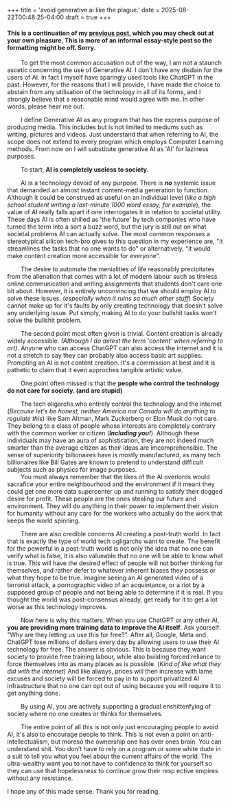 +++
title = 'avoid generative ai like the plague.'
date = 2025-08-22T00:48:25-04:00
draft = true
+++

#### This is a continuation of my [previous post](/video-ai-generation), which you may check out at your own pleasure. This is more of an informal essay-style post so the formatting might be off. Sorry.

&nbsp; &nbsp; &nbsp; &nbsp; To get the most common accusation out of the way, I am not a staunch ascetic concerning the use of Generative AI. I don't have any disdain for the users of AI. In fact I myself have sparingly used tools like ChatGPT in the past. However, for the reasons that I will provide, I have made the choice to abstain from any utilisation of the technology in all of its forms, and I strongly believe that a reasonable mind would agree with me. In other words, please hear me out.

&nbsp; &nbsp; &nbsp; &nbsp; I define Generative AI as any program that has the express purpose of producing media. This includes but is not limited to mediums such as writing, pictures and videos. Just understand that when referring to AI, the scope does not extend to every program which employs Computer Learning methods. From now on I will substitute generative AI as 'AI' for laziness purposes.

&nbsp; &nbsp; &nbsp; &nbsp;  To start, **AI is completely useless to society.**

&nbsp; &nbsp; &nbsp; &nbsp; AI is a technology devoid of any purpose. There is ***no*** systemic issue that demanded an almost instant content-media generation to function. Although it could be construed as useful on an individual level (*like a high school student writing a last-minute 1000 word essay, for example*), the value of AI really falls apart if one interrogates it in relation to societal utility. These days AI is often shilled as 'the future' by tech companies who have turned the term into a sort a buzz word, but the jury is still out on what societal problems AI can actually solve. The most common responses a stereotypical silicon tech-bro gives to this question in my experience are, "It streamlines the tasks that no one wants to do" or alternatively, "it would make content creation more accessible for everyone".

&nbsp; &nbsp; &nbsp; &nbsp; The desire to automate the menialities of life reasonably precipitates from the alienation that comes with a lot of modern labour such as tireless online communication and writing assignments that students don't care one bit about. However, it is entirely unconvincing that we should employ AI to solve these issues. (*especially when it ruins so much other stuff*) Society cannot make up for it's faults by only creating technology that doesn't solve any underlying issue. Put simply, making AI to do your bullshit tasks won't solve the bullshit problem.

&nbsp; &nbsp; &nbsp; &nbsp; The second point most often given is trivial. Content creation is already widely accessible. *(*Although I do detest the term 'content' when referring to art*)*. Anyone who can access ChatGPT can also access the internet and it is not a stretch to say they can probably also access basic art supplies. Prompting an AI is not content creation. It's a commission at best and it is pathetic to claim that it even approches tangible artistic value.

&nbsp; &nbsp; &nbsp; &nbsp;  One point often missed is that the **people who control the technology do not care for society. (and are stupid)**

&nbsp; &nbsp; &nbsp; &nbsp; The tech oligarchs who entirely control the technology and the internet (*Because let's be honest, neither America nor Canada will do anything to regulate this*) like Sam Altman, Mark Zuckerberg or Elon Musk do not care. They belong to a class of people whose interests are completely contrary with the common worker or citizen (***Including you!***). Although these individuals may have an aura of sophistication, they are not indeed much smarter than the average citizen as their ideas are imcomprehensible. The sense of superiority billionaires have is mostly manufactured, as many tech billionaires like Bill Gates are known to pretend to understand difficult subjects such as physics for image purposes. \
&nbsp; &nbsp; &nbsp; &nbsp; You must always remember that the likes of the AI overlords would sacrafice your entire neighbourhood and the environment if it meant they could get one more data supercenter up and running to satisfy their dogged desire for profit. These people are the ones stealing our future and environment. They will do anything in their power to implement their vision for humanity without any care for the workers who actually do the work that keeps the world spinning.

&nbsp; &nbsp; &nbsp; &nbsp; There are also credible concerns AI creating a post-truth world. In fact that is exactly the type of world tech ogligarchs want to create. The benefit for the powerful in a post-truth world is not only the idea that no one can verify what is false, it is also valueable that no one will be able to know what is true. This will have the desired effect of people will not bother thinking for themselves, and rather defer to whatever inherent biases they possess or what they hope to be true. Imagine seeing an AI generated video of a terrorist attack, a pornographic video of an acquintance, or a riot by a supposed group of people and not being able to determine if it is real. If you thought the world was post-consensus already, get ready for it to get a lot worse as this technology improves.

&nbsp; &nbsp; &nbsp; &nbsp; Now here is why this matters. When you use ChatGPT or any other AI, **you are providing more training data to improve the AI itself**. Ask yourself: "Why are they letting us use this for free?". After all, Google, Meta and ChatGPT lose millions of dollars every day by allowing users to use their AI technology for free. The answer is obvious. This is because they want society to provide free training labour, while also building forced reliance to force themselves into as many places as is possible. (*Kind of like what they did with the internet*) And like always, prices will then increase with lame excuses and society will be forced to pay in to support privatized AI infrastructure that no one can opt out of using because you will require it to get anything done.

&nbsp; &nbsp; &nbsp; &nbsp; By using AI, you are actively supporting a gradual enshittenfying of society where no one creates or thinks for themselves.

&nbsp; &nbsp; &nbsp; &nbsp; The entire point of all this is not only just encouraging people to avoid AI, it's also to encourage people to think. This is not even a point on anti-intellectualism, but moreso the ownership one has over ones brain. You can understand shit. You don't have to rely on a program or some white dude in a suit to tell you what you feel about the current affairs of the world. The ultra-wealthy want you to not have to confidence to think for yourself so they can use that hopelessness to continue grow their resp ective empires without any resistance.

I hope any of this made sense. Thank you for reading.

<!--
The people who control the technology do not care for society. (or the environment) (and are stupid)
You are giving the AI training data.
It will ruin how people see the world. (No one will believe ANYTHING. People will be even dumber than they are now)

End: You can understand shit. You don't have to rely on a program or some white dude in a suit to tell you what to think. The ultra-wealthy [[bourgoesie]] want you to not have to confidence to think for yourself -->